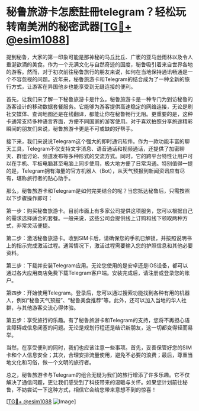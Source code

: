 # 秘鲁旅游卡怎麽註冊telegram？轻松玩转南美洲的秘密武器[[TG💪+ @esim1088](https://t.me/s/esim1088)]

提到秘鲁，大家的第一印象可能是那神秘的马丘比丘、广袤的亚马逊雨林以及令人垂涎欲滴的美食。作为一个充满文化与自然奇迹的国度，秘鲁吸引着来自世界各地的游客。然而，对于初次前往秘鲁旅行的朋友来说，如何在当地保持通讯畅通是一个不容忽视的问题。近年来，秘鲁旅游卡和Telegram的结合成为了一种全新的旅行方式，让游客在异国他乡也能享受到无缝连接的便利。

首先，让我们来了解一下秘鲁旅游卡是什么。秘鲁旅游卡是一种专门为到访秘鲁的游客设计的移动数据套餐服务。它能够为游客提供高速稳定的网络连接，无论是刷社交媒体、查询地图还是在线翻译，都能让你在秘鲁畅行无阻。更重要的是，这种卡通常支持多种语言界面，方便不同国家的游客使用。对于喜欢拍照分享旅途精彩瞬间的朋友们来说，秘鲁旅游卡更是不可或缺的好帮手。

接下来，我们来说说Telegram这个强大的即时通讯软件。作为一款功能丰富的聊天工具，Telegram不仅支持文字消息、语音通话和视频通话，还提供了加密聊天、群组讨论、频道发布等多种形式的交流方式。同时，它的跨平台特性让用户可以在手机、平板电脑甚至电脑上同步使用，极大地方便了日常沟通。特别值得一提的是，Telegram拥有海量的官方机器人（Bot），从天气预报到新闻资讯应有尽有，堪称旅行者的贴心助手。

那么，秘鲁旅游卡和Telegram是如何完美结合的呢？当您抵达秘鲁后，只需按照以下步骤操作即可：

第一步：购买秘鲁旅游卡。目前市面上有多家公司提供这项服务，您可以根据自己的需求选择适合的套餐。一般来说，这些公司会提供线上订购和线下领取两种方式，非常灵活便捷。

第二步：激活秘鲁旅游卡。收到SIM卡后，请确保您的手机已解锁，并按照说明书上的指示完成激活过程。通常情况下，激活过程需要输入您的护照信息和其他必要资料。

第三步：下载并安装Telegram应用。无论您使用的是安卓还是iOS设备，都可以通过各大应用商店免费下载Telegram客户端。安装完成后，请注册或登录您的账户。

第四步：开始使用Telegram。登录后，您可以通过搜索功能找到各种有用的机器人，例如“秘鲁天气预报”、“秘鲁美食推荐”等。此外，还可以加入当地的华人社群，与其他游客交流心得体验。

第五步：享受旅行的乐趣。有了秘鲁旅游卡和Telegram的支持，您将不再担心语言障碍或信息闭塞的问题。无论是规划行程还是结识新朋友，这一切都变得轻而易举。

当然，在享受便利的同时，我们也应该注意一些事项。首先，妥善保管好您的SIM卡和个人信息安全；其次，合理安排流量使用，避免不必要的浪费；最后，尊重当地文化和习俗，做一个文明的旅行者。

总之，秘鲁旅游卡与Telegram的组合无疑为我们的旅行增添了许多乐趣。它不仅解决了通信问题，更让我们感受到了科技带来的温暖与关怀。如果您计划前往秘鲁，不妨尝试一下这种方式，相信它会给您带来意想不到的惊喜！

[[TG💪+ @esim1088](https://t.me/s/esim1088) ![Image](https://i.postimg.cc/4NQfJmqS/Snipaste-2025-05-13-00-14-12.png)]